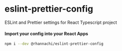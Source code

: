 # eslint-prettier-config
ESLint and Prettier settings for React Typescript project

#### Import your config into your React Apps
```bash
npm i --dev @rhannachi/eslint-prettier-config
```
